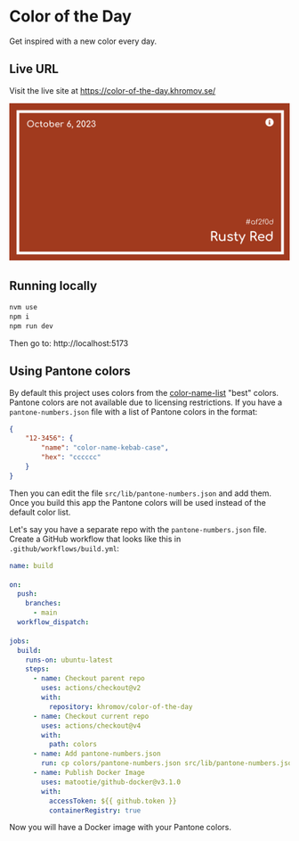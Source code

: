 # Color of the Day

Get inspired with a new color every day.

## Live URL

Visit the live site at https://color-of-the-day.khromov.se/

![Screenshot](/.github/screenshot.png)

## Running locally

```bash
nvm use
npm i
npm run dev
```

Then go to: http://localhost:5173

## Using Pantone colors

By default this project uses colors from the [color-name-list](https://www.npmjs.com/package/color-name-list) "best" colors. Pantone colors are not available due to licensing restrictions. If you have a `pantone-numbers.json` file with a list of Pantone colors in the format:

```json
{
	"12-3456": {
		"name": "color-name-kebab-case",
		"hex": "cccccc"
	}
}
```

Then you can edit the file `src/lib/pantone-numbers.json` and add them. Once you build this app the Pantone colors will be used instead of the default color list.

Let's say you have a separate repo with the `pantone-numbers.json` file. Create a GitHub workflow that looks like this in `.github/workflows/build.yml`:

```yaml
name: build

on:
  push:
    branches:
      - main
  workflow_dispatch:

jobs:
  build:
    runs-on: ubuntu-latest
    steps:
      - name: Checkout parent repo
        uses: actions/checkout@v2
        with:
          repository: khromov/color-of-the-day
      - name: Checkout current repo
        uses: actions/checkout@v4
        with:
          path: colors
      - name: Add pantone-numbers.json
        run: cp colors/pantone-numbers.json src/lib/pantone-numbers.json
      - name: Publish Docker Image
        uses: matootie/github-docker@v3.1.0
        with:
          accessToken: ${{ github.token }}
          containerRegistry: true
```

Now you will have a Docker image with your Pantone colors.
